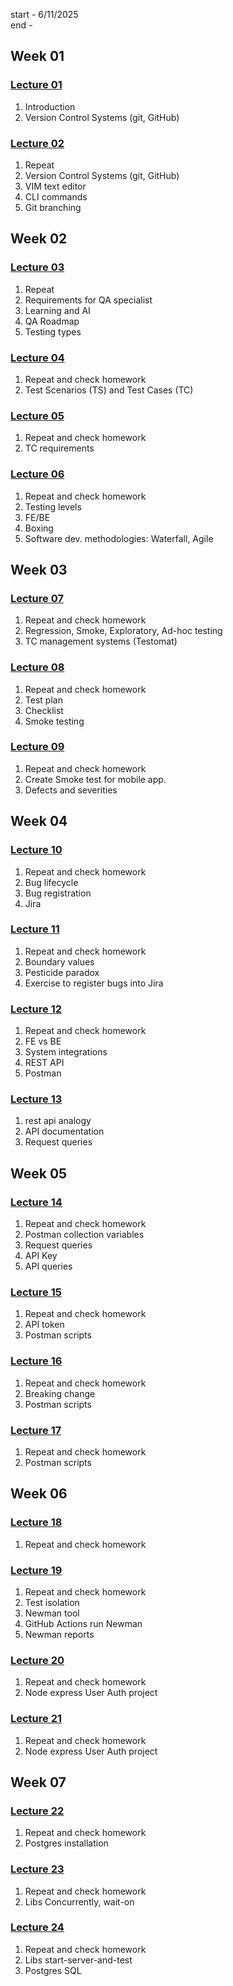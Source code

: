 start - 6/11/2025	
end - 

## Week 01
### [Lecture 01](/notes/lecture_01.md)
1. Introduction
2. Version Control Systems (git, GitHub)

### [Lecture 02](/notes/lecture_02.md)
1. Repeat
2. Version Control Systems (git, GitHub)
3. VIM text editor
4. CLI commands
5. Git branching


## Week 02
### [Lecture 03](/notes/lecture_03.md)
1. Repeat
2. Requirements for QA specialist
3. Learning and AI
4. QA Roadmap
5. Testing types

### [Lecture 04](/notes/lecture_04.md)
1. Repeat and check homework
2. Test Scenarios (TS) and Test Cases (TC)

### [Lecture 05](/notes/lecture_05.md)
1. Repeat and check homework
2. TC requirements

### [Lecture 06](/notes/lecture_06.md)
1. Repeat and check homework
2. Testing levels 
3. FE/BE
4. Boxing
5. Software dev. methodologies: Waterfall, Agile

## Week 03
### [Lecture 07](/notes/lecture_07.md)
1. Repeat and check homework
2. Regression, Smoke, Exploratory, Ad-hoc testing
3. TC management systems (Testomat)

### [Lecture 08](/notes/lecture_08.md)
1. Repeat and check homework
2. Test plan
3. Checklist
4. Smoke testing

### [Lecture 09](/notes/lecture_09.md)
1. Repeat and check homework
2. Create Smoke test for mobile app.
3. Defects and severities


## Week 04
### [Lecture 10](/notes/lecture_10.md)
1. Repeat and check homework
2. Bug lifecycle
3. Bug registration
4. Jira

### [Lecture 11](/notes/lecture_11.md)
1. Repeat and check homework
2. Boundary values
3. Pesticide paradox
4. Exercise to register bugs into Jira
   
### [Lecture 12](/notes/lecture_12.md)
1. Repeat and check homework
2. FE vs BE
3. System integrations
4. REST API
5. Postman

### [Lecture 13](/notes/lecture_13.md)
1. rest api analogy
2. API documentation
3. Request queries

## Week 05
### [Lecture 14](/notes/lecture_14.md)
1. Repeat and check homework
2. Postman collection variables 
3. Request queries
4. API Key
5. API queries

### [Lecture 15](/notes/lecture_15.md)
1. Repeat and check homework
2. API token
3. Postman scripts

### [Lecture 16](/notes/lecture_16.md)
1. Repeat and check homework
2. Breaking change
3. Postman scripts

### [Lecture 17](/notes/lecture_17.md)
1. Repeat and check homework
2. Postman scripts

## Week 06
### [Lecture 18]()
1. Repeat and check homework

### [Lecture 19](/notes/lecture_19.md)
1. Repeat and check homework
2. Test isolation
3. Newman tool
4. GitHub Actions run Newman
5. Newman reports

### [Lecture 20](/notes/lecture_20.md)
1. Repeat and check homework
2. Node express User Auth project 

### [Lecture 21]()
1. Repeat and check homework
2. Node express User Auth project 


## Week 07
### [Lecture 22](/notes/lecture_22.md)
1. Repeat and check homework
2. Postgres installation

### [Lecture 23](/notes/lecture_23.md)
1. Repeat and check homework
2. Libs Concurrently, wait-on

### [Lecture 24](/notes/lecture_24.md)
1. Repeat and check homework
2. Libs start-server-and-test
3. Postgres SQL


<!-- ## Week 08 -->

